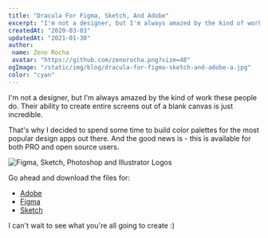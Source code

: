 ```yaml
---
title: "Dracula For Figma, Sketch, And Adobe"
excerpt: "I'm not a designer, but I'm always amazed by the kind of work these people do. Their ability to create entire screens out of a blank canvas is just incredible."
createdAt: "2020-03-03"
updatedAt: "2021-01-30"
author:
 name: Zeno Rocha
 avatar: "https://github.com/zenorocha.png?size=48"
ogImage: "/static/img/blog/dracula-for-figma-sketch-and-adobe-a.jpg"
color: "cyan"
---
```


I'm not a designer, but I'm always amazed by the kind of work these people do. Their ability to create entire screens out of a blank canvas is just incredible.

That's why I decided to spend some time to build color palettes for the most popular design apps out there. And the good news is - this is available for both PRO and open source users.

![Figma, Sketch, Photoshop and Illustrator Logos](/static/img/blog/dracula-for-figma-sketch-and-adobe-a.jpg)

Go ahead and download the files for:

- [Adobe](/adobe)
- [Figma](/figma)
- [Sketch](/sketch)

I can't wait to see what you're all going to create :)
